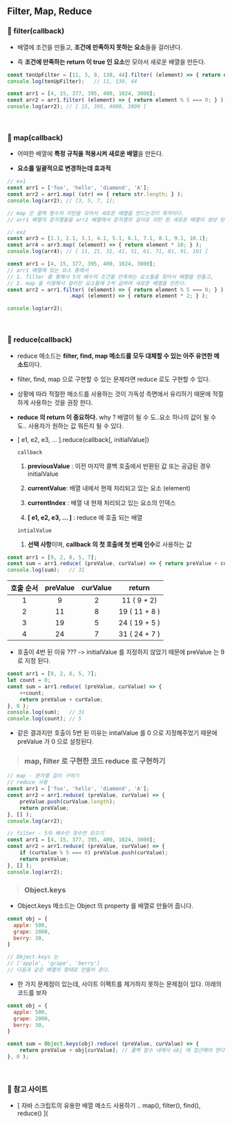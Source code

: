 ## Filter, Map, Reduce

### :book: filter(callback)

* 배열에 조건을 만들고, **조건에 만족하지 못하는 요소**들을 걸러낸다. 

* 즉 **조건에 만족하는 return 이 true 인 요소**만 모아서 새로운 배열을 만든다.

```javascript
const tenUpFilter = [11, 3, 9, 130, 44].filter( (element) => { return element > 10; } );
console.log(tenUpFilter);   // 11, 130, 44

const arr1 = [4, 15, 377, 395, 400, 1024, 3000];
const arr2 = arr1.filter( (element) => { return element % 5 === 0; } );
console.log(arr2); // [ 15, 395, 4000, 3000 ]
```

<br>

### :book: map(callback)

* 어떠한 배열에 **특정 규칙을 적용시켜 새로운 배열**을 만든다.

* **요소를 일괄적으로 변경하는데 효과적**

```javascript
// ex1
const arr1 = ['foo', 'hello', 'diamond', 'A'];
const arr2 = arr1.map( (str) => { return str.length; } );
console.log(arr2); // [3, 5, 7, 1];

// map 은 콜백 함수의 리턴을 모아서 새로운 배열을 만드는것이 목적이다.
// arr1 배열의 문자열들을 arr2 배열에서 문자열의 길이로 리턴 된 새로운 배열이 생성 된다.

// ex2
const arr3 = [1.1, 2.1, 3.1, 4.1, 5.1, 6.1, 7.1, 8.1, 9.1, 10.1];
const arr4 = arr3.map( (element) => { return element * 10; } );
console.log(arr4); // [ 11, 21, 31, 41, 51, 61, 71, 81, 91, 101 ]

const arr1 = [4, 15, 377, 395, 400, 1024, 3000];
// arr1 배열에 있는 요소 중에서
// 1. filter 를 통해서 5의 배수의 조건을 만족하는 요소들을 찾아서 배열을 만들고,
// 2. map 을 이용해서 걸러진 요소들에 2씩 곱하여 새로운 배열을 만든다.
const arr2 = arr1.filter( (element) => { return element % 5 === 0; } )
                    .map( (element) => { return element * 2; } );

console.log(arr2);
```

<br>

### :book: reduce(callback)

* reduce 메소드는 **filter, find, map 메소드를 모두 대체할 수 있는 아주 유연한 메소드**이다.
* filter, find, map 으로 구현할 수 있는 문제라면 reduce 로도 구현할 수 있다.
* 상황에 따라 적절한 메소드를 사용하는 것이 가독성 측면에서 유리하기 때문에 적절하게 사용하는 것을 권장 한다.

* **reduce 의 return 이 중요하다.** why ? 배열이 될 수 도..요소 하나의 값이 될 수 도.. 사용자가 원하는 값 뭐든지 될 수 있다.

* [ e1, e2, e3, … ].reduce(callback[, initialValue])

  `callback`

  1. **previousValue** : 이전 마지막 콜백 호출에서 반환된 값 또는 공급된 경우 initialValue

  2. **currentValue**: 배열 내에서 현재 처리되고 있는 요소 (element)

  3. **currentIndex** : 배열 내 현재 처리되고 있는 요소의 인덱스

  4. **[ e1, e2, e3, … ]** : reduce 에 호출 되는 배열

  `intialValue`

  1. **선택 사항**이며, **callback 의 첫 호출에 첫 번째 인수**로 사용하는 값

```javascript
const arr1 = [9, 2, 8, 5, 7];
const sum = arr1.reduce( (preValue, curValue) => { return preValue + curValue; } );
console.log(sum);   // 31
```

| 호출 순서 | preValue | curValue |    return     |
| :-------: | :------: | :------: | :-----------: |
|     1     |    9     |    2     |  11 ( 9 + 2)  |
|     2     |    11    |    8     | 19 ( 11 + 8 ) |
|     3     |    19    |    5     | 24 ( 19 + 5 ) |
|     4     |    24    |    7     | 31 ( 24 + 7 ) |

* 호출이 4번 된 이유 ??? -> initialValue 를 지정하지 않았기 때문에 preValue 는 9 로 지정 된다.

```javascript
const arr1 = [9, 2, 8, 5, 7];
let count = 0;
const sum = arr1.reduce( (preValue, curValue) => {
    ++count; 
    return preValue + curValue; 
}, 0 );
console.log(sum);   // 31
console.log(count); // 5
```

* 같은 결과지만 호출이 5번 된 이유는 intialValue 를 0 으로 지정해주었기 때문에 preValue 가 0 으로 설정된다.

> ### map, filter 로 구현한 코드 reduce 로 구현하기

```javascript
// map - 문자열 길이 구하기
// reduce 사용
const arr1 = ['foo', 'hello', 'diamond', 'A'];
const arr2 = arr1.reduce( (preValue, curValue) => {
    preValue.push(curValue.length);
    return preValue;
}, [] );
console.log(arr2);

// filter - 5의 배수인 정수만 모으기
const arr1 = [4, 15, 377, 395, 400, 1024, 3000];
const arr2 = arr1.reduce( (preValue, curValue) => {
    if (curValue % 5 === 0) preValue.push(curValue);
    return preValue;
}, [] );
console.log(arr2);
```

> ### Object.keys

* Object.keys 메소드는 Object 의 property 를 배열로 만들어 줍니다.

```javascript
const obj = {
  apple: 500,
  grape: 2000,
  berry: 30,
}

// Object.keys 는
// ['apple', 'grape', 'berry']
// 다음과 같은 배열의 형태로 만들어 준다.
```

* 한 가지 문제점이 있는데, 사이트 이펙트를 제거하지 못하는 문제점이 있다. 아래의 코드를 보자

```javascript
const obj = {
  apple: 500,
  grape: 2000,
  berry: 30,
}

const sum = Object.keys(obj).reduce( (preValue, curValue) => {
	return preValue + obj[curValue]; // 콜백 함수 내에서 obj 에 접근해야 한다.
}, 0 );
```

<br>

### :bookmark: 참고 사이트

* [ 자바 스크립트의 유용한 배열 메소드 사용하기 .. map(), filter(), find(), reduce() ](
